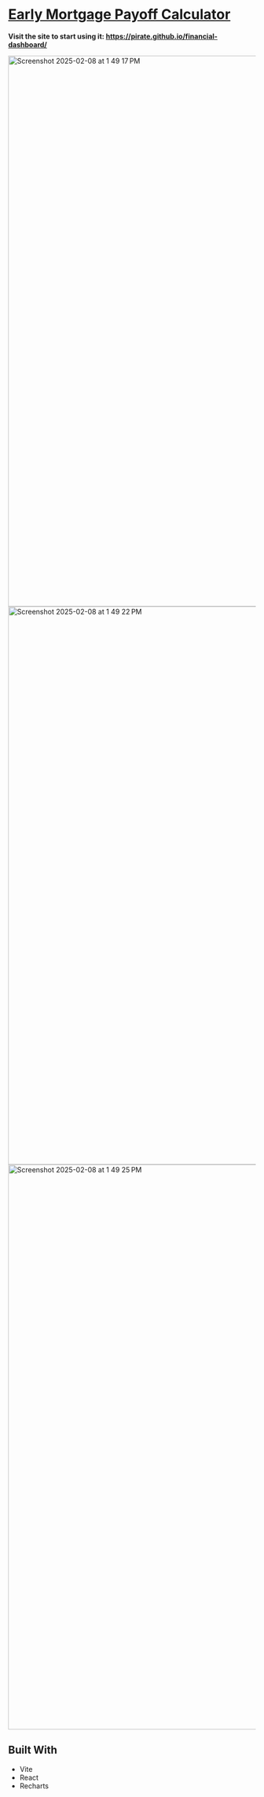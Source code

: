# [Early Mortgage Payoff Calculator](https://pirate.github.io/financial-dashboard/)

**Visit the site to start using it: https://pirate.github.io/financial-dashboard/**

<img width="1120" alt="Screenshot 2025-02-08 at 1 49 17 PM" src="https://github.com/user-attachments/assets/b4f80e76-a5e1-40f2-9bf9-10c881a01bb1" />
<img width="1135" alt="Screenshot 2025-02-08 at 1 49 22 PM" src="https://github.com/user-attachments/assets/c1a41930-e9f5-4ea0-9897-265e3544876b" />
<img width="1149" alt="Screenshot 2025-02-08 at 1 49 25 PM" src="https://github.com/user-attachments/assets/ed942a0a-b24d-4326-bf3d-9b5c469a59be" />


## Built With

- Vite
- React
- Recharts
